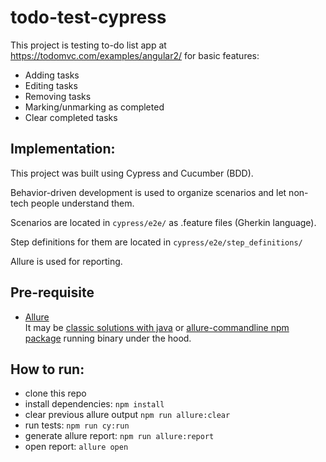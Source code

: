 # todo-test-cypress
This project is testing to-do list app at https://todomvc.com/examples/angular2/ for basic features:
- Adding tasks
- Editing tasks
- Removing tasks
- Marking/unmarking as completed
- Clear completed tasks

## Implementation:
This project was built using Cypress and Cucumber (BDD).

Behavior-driven development is used to organize scenarios and let non-tech people understand them.

Scenarios are located in `cypress/e2e/` as .feature files (Gherkin language).

Step definitions for them are located in `cypress/e2e/step_definitions/`

Allure is used for reporting.

## Pre-requisite

- [Allure](https://docs.qameta.io/allure/#_get_started)  
    It may be [classic solutions with java](https://github.com/allure-framework/allure2#download) or [allure-commandline npm package](https://www.npmjs.com/package/allure-commandline) running binary under the hood.

## How to run:
- clone this repo
- install dependencies: `npm install`
- clear previous allure output `npm run allure:clear`
- run tests: `npm run cy:run`
- generate allure report: `npm run allure:report`
- open report: `allure open`
